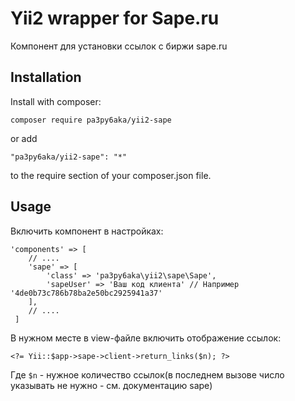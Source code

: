 Yii2 wrapper for Sape.ru
=======================

Компонент для установки ссылок с биржи sape.ru

Installation
------------
Install with composer:
```
composer require pa3py6aka/yii2-sape
```
or add
```
"pa3py6aka/yii2-sape": "*"
```
to the require section of your composer.json file.

Usage
-----
Включить компонент в настройках:
```
'components' => [
    // ....
    'sape' => [
        'class' => 'pa3py6aka\yii2\sape\Sape',
        'sapeUser' => 'Ваш код клиента' // Например '4de0b73c786b78ba2e50bc2925941a37'
    ],
    // ....
 ]       
```

В нужном месте в view-файле включить отображение ссылок:
```
<?= Yii::$app->sape->client->return_links($n); ?>
```
Где `$n` - нужное количество ссылок(в последнем вызове число указывать не нужно - см. документацию sape)